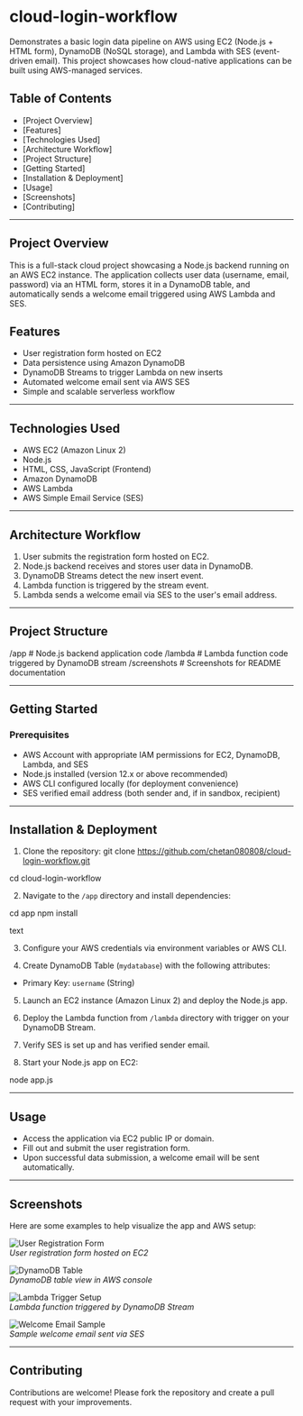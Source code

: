 # cloud-login-workflow
Demonstrates a basic login data pipeline on AWS using EC2 (Node.js + HTML form), DynamoDB (NoSQL storage), and Lambda with SES (event-driven email). This project showcases how cloud-native applications can be built using AWS-managed services.

 ## Table of Contents

- [Project Overview] 
- [Features]  
- [Technologies Used]
- [Architecture Workflow]  
- [Project Structure]
- [Getting Started]
- [Installation & Deployment]
- [Usage]
- [Screenshots]
- [Contributing]

---

## Project Overview

This is a full-stack cloud project showcasing a Node.js backend running on an AWS EC2 instance. The application collects user data (username, email, password) via an HTML form, stores it in a DynamoDB table, and automatically sends a welcome email triggered using AWS Lambda and SES.


## Features

- User registration form hosted on EC2
- Data persistence using Amazon DynamoDB
- DynamoDB Streams to trigger Lambda on new inserts
- Automated welcome email sent via AWS SES
- Simple and scalable serverless workflow

---

## Technologies Used

- AWS EC2 (Amazon Linux 2)
- Node.js
- HTML, CSS, JavaScript (Frontend)
- Amazon DynamoDB
- AWS Lambda
- AWS Simple Email Service (SES)

---

## Architecture Workflow

1. User submits the registration form hosted on EC2.
2. Node.js backend receives and stores user data in DynamoDB.
3. DynamoDB Streams detect the new insert event.
4. Lambda function is triggered by the stream event.
5. Lambda sends a welcome email via SES to the user's email address.

---

## Project Structure

/app # Node.js backend application code
/lambda # Lambda function code triggered by DynamoDB stream
/screenshots # Screenshots for README documentation


---

## Getting Started

### Prerequisites

- AWS Account with appropriate IAM permissions for EC2, DynamoDB, Lambda, and SES
- Node.js installed (version 12.x or above recommended)
- AWS CLI configured locally (for deployment convenience)
- SES verified email address (both sender and, if in sandbox, recipient)

---

## Installation & Deployment

1. Clone the repository:
git clone https://github.com/chetan080808/cloud-login-workflow.git

cd cloud-login-workflow



2. Navigate to the `/app` directory and install dependencies:

cd app
npm install

text

3. Configure your AWS credentials via environment variables or AWS CLI.

4. Create DynamoDB Table (`mydatabase`) with the following attributes:

- Primary Key: `username` (String)

5. Launch an EC2 instance (Amazon Linux 2) and deploy the Node.js app.

6. Deploy the Lambda function from `/lambda` directory with trigger on your DynamoDB Stream.

7. Verify SES is set up and has verified sender email.

8. Start your Node.js app on EC2:

node app.js


---

## Usage

- Access the application via EC2 public IP or domain.
- Fill out and submit the user registration form.
- Upon successful data submission, a welcome email will be sent automatically.

---

## Screenshots

Here are some examples to help visualize the app and AWS setup:

![User Registration Form](screenshots/user-form.png)  
_User registration form hosted on EC2_

![DynamoDB Table](screenshots/dynamodb-table.png)  
_DynamoDB table view in AWS console_

![Lambda Trigger Setup](screenshots/lambda-trigger.png)  
_Lambda function triggered by DynamoDB Stream_

![Welcome Email Sample](screenshots/welcome-email.png)  
_Sample welcome email sent via SES_


---

## Contributing
Contributions are welcome! Please fork the repository and create a pull request with your improvements.

